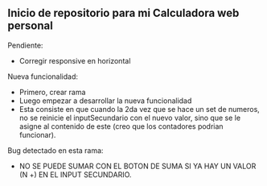 ## Inicio de repositorio para mi Calculadora web personal

Pendiente:

- Corregir responsive en horizontal

Nueva funcionalidad:

- Primero, crear rama
- Luego empezar a desarrollar la nueva funcionalidad 
- Esta consiste en que cuando la 2da vez que se hace un set de numeros, no se reinicie el inputSecundario con el nuevo valor, sino que se le asigne al contenido de este (creo que los contadores podrian funcionar).

Bug detectado en esta rama:

- NO SE PUEDE SUMAR CON EL BOTON DE SUMA SI YA HAY UN VALOR (N +) EN EL INPUT SECUNDARIO.